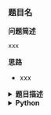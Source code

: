 ### 题目名

<!-- Tag:  -->

<summary><b>问题简述</b></summary>

```txt
xxx
```

<summary><b>思路</b></summary>

- xxx

<details><summary><b>题目描述</b></summary>

```txt
```

<!-- <div align="center"><img src="../../../_assets/xxx.png" height="300" /></div> -->

</details>


<details><summary><b>Python</b></summary>

```python
```

</details>

